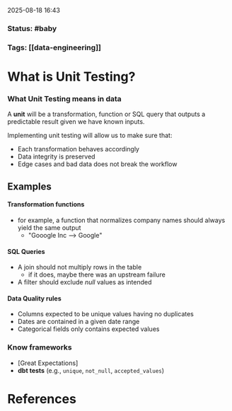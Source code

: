 2025-08-18 16:43

### Status: #baby

### Tags: [[data-engineering]]

# What is  Unit Testing?

### What Unit Testing means in data

A **unit** will be a transformation, function or SQL query that outputs a predictable result given we have known inputs.

Implementing unit testing will allow us to make sure that:
- Each transformation behaves accordingly
- Data integrity is preserved
- Edge cases and bad data does not break the workflow


## Examples

#### Transformation functions
- for example, a function that normalizes company names should always yield the same output
	- "Gooogle Inc --> Google"

#### SQL Queries
- A join should not multiply rows in the table
	- if it does, maybe there was an upstream failure
- A filter should exclude *null* values as intended

#### Data Quality rules
- Columns expected to be unique values having no duplicates
- Dates are contained in a given date range
- Categorical fields only contains expected values


### Know frameworks
- [Great Expectations]
- **dbt tests** (e.g., `unique`, `not_null`, `accepted_values`)






# References









